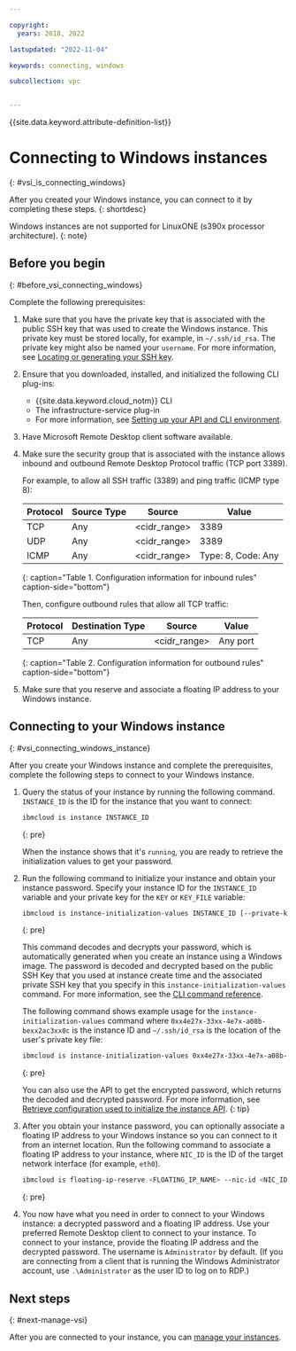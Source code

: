 ```yaml
---

copyright:
  years: 2018, 2022

lastupdated: "2022-11-04"

keywords: connecting, windows

subcollection: vpc


---
```


{{site.data.keyword.attribute-definition-list}}

# Connecting to Windows instances
{: #vsi_is_connecting_windows}

After you created your Windows instance, you can connect to it by completing these steps.
{: shortdesc}

Windows instances are not supported for LinuxONE (s390x processor architecture).
{: note}

## Before you begin
{: #before_vsi_connecting_windows}

Complete the following prerequisites:

1. Make sure that you have the private key that is associated with the public SSH key that was used to create the Windows instance. This private key must be stored locally, for example, in `~/.ssh/id_rsa`. The private key might also be named your `username`. For more information, see [Locating or generating your SSH key](/docs/vpc?topic=vpc-ssh-keys#locating-ssh-keys).
1. Ensure that you downloaded, installed, and initialized the following CLI plug-ins:
    * {{site.data.keyword.cloud_notm}} CLI
    * The infrastructure-service plug-in
    * For more information, see [Setting up your API and CLI environment](/docs/vpc?topic=vpc-set-up-environment#cli-prerequisites-setup).
1. Have Microsoft Remote Desktop client software available.
1. Make sure the security group that is associated with the instance allows inbound and outbound Remote Desktop Protocol traffic (TCP port 3389).

   For example, to allow all SSH traffic (3389) and ping traffic (ICMP type 8):

   | Protocol | Source Type | Source | Value |
   |-----------|------|------|------|
   | TCP| Any | <cidr_range> | 3389 |
   | UDP| Any | <cidr_range> | 3389 |
   | ICMP | Any | <cidr_range> | Type: 8, Code: Any|
   {: caption="Table 1. Configuration information for inbound rules" caption-side="bottom"}

   Then, configure outbound rules that allow all TCP traffic:

   | Protocol | Destination Type | Source | Value |
   |-----------|------|------|------|
   | TCP| Any | <cidr_range> | Any port|
   {: caption="Table 2. Configuration information for outbound rules" caption-side="bottom"}

1. Make sure that you reserve and associate a floating IP address to your Windows instance.

## Connecting to your Windows instance
{: #vsi_connecting_windows_instance}

After you create your Windows instance and complete the prerequisites, complete the following steps to connect to your Windows instance.

1. Query the status of your instance by running the following command. `INSTANCE_ID` is the ID for the instance that you want to connect:

    ```sh
    ibmcloud is instance INSTANCE_ID
    ```
    {: pre}

    When the instance shows that it's `running`, you are ready to retrieve the initialization values to get your password.

2. Run the following command to initialize your instance and obtain your instance password. Specify your instance ID for the `INSTANCE_ID` variable and your private key for the `KEY` or `KEY_FILE` variable:

    ```sh
    ibmcloud is instance-initialization-values INSTANCE_ID [--private-key (KEY | @KEY_FILE)]
    ```
    {: pre}

    This command decodes and decrypts your password, which is automatically generated when you create an instance using a Windows image. The password is decoded and decrypted based on the public SSH Key that you used at instance create time and the associated private SSH key that you specify in this `instance-initialization-values` command. For more information, see the [CLI command reference](/docs/vpc?topic=vpc-infrastructure-cli-plugin-vpc-reference#instance-initialization-values).

    The following command shows example usage for the `instance-initialization-values` command where `0xx4e27x-33xx-4e7x-a08b-bexx2ac3xx0c` is the instance ID and `~/.ssh/id_rsa` is the location of the user's private key file:

    ```sh
    ibmcloud is instance-initialization-values 0xx4e27x-33xx-4e7x-a08b-bexx2ac3xx0c --private-key @~/.ssh/id_rsa
    ```
    {: pre}

    You can also use the API to get the encrypted password, which returns the decoded and decrypted password. For more information, see [Retrieve configuration used to initialize the instance API](https://{DomainName}/apidocs/vpc#retrieve-configuration-used-to-initialize-the-inst).
    {: tip}

3. After you obtain your instance password, you can optionally associate a floating IP address to your Windows instance so you can connect to it from an internet location. Run the following command to associate a floating IP address to your instance, where `NIC_ID` is the ID of the target network interface (for example, `eth0`).

   ```sh
   ibmcloud is floating-ip-reserve <FLOATING_IP_NAME> --nic-id <NIC_ID>
   ```
   {: pre}

4. You now have what you need in order to connect to your Windows instance: a decrypted password and a floating IP address. Use your preferred Remote Desktop client to connect to your instance. To connect to your instance, provide the floating IP address and the decrypted password. The username is `Administrator` by default. (If you are connecting from a client that is running the Windows Administrator account, use `.\Administrator` as the user ID to log on to RDP.)

## Next steps
{: #next-manage-vsi}

After you are connected to your instance, you can [manage your instances](/docs/vpc?topic=vpc-managing-virtual-server-instances).


<!-- OLD METHOD 8/24/20 1. Retrieve the encrypted password of the instance:
    1. In the navigation pane of the {{site.data.keyword.cloud_notm}} console, click **Compute > Virtual server instances** and click your instance to view its details.
    1. Scroll down to the **Encrypted password** field. Copy the value and paste it into a text file, for example, encrypted_pwd.txt.

    You can also use the API to get the encrypted password, or the CLI, which returns the decoded and decrypted password. For more information, see [Retrieve configuration used to initialize the instance API](https://{DomainName}/apidocs/vpc#retrieve-configuration-used-to-initialize-the-inst) and [instance-initialization-values](/docs/vpc?topic=vpc-infrastructure-cli-plugin-vpc-reference#instance-initialization-values).
    {: tip}

1. Decode the encrypted password and store it in a new file (for example, decoded_pwd.txt) by running the following command: `cat encrypted_pwd.txt | base64 -d > decoded_pwd.txt`
1. Decrypt the decoded password by using the following openssl command: `/<location_of_openssl_executable> pkeyutl -in decoded_pwd.txt -decrypt -inkey ~/.ssh/id_rsa`
1. Use the returned value as the Administrator password in Remote Desktop. Enter the public IP address of the Windows instance into the Remote Desktop client. -->
